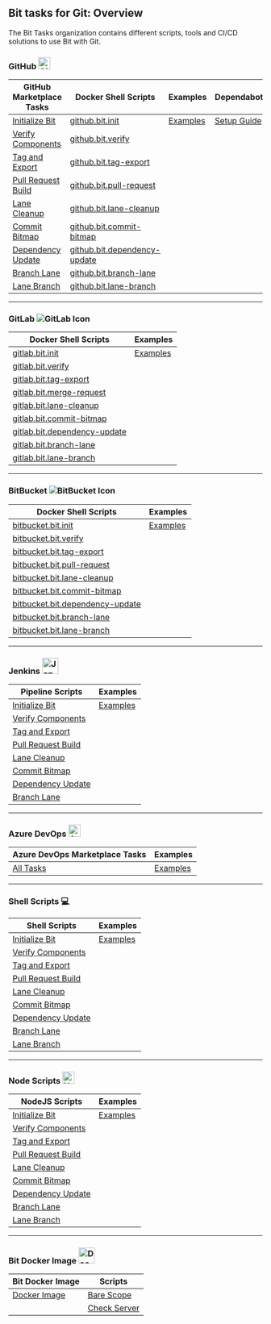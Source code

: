 ## Bit tasks for Git: Overview

The Bit Tasks organization contains different scripts, tools and CI/CD solutions to use Bit with Git.

### GitHub <img src="https://github.githubassets.com/favicons/favicon.png" width="24" height="24" alt="GitHub Icon">

| GitHub Marketplace Tasks | Docker Shell Scripts | Examples | Dependabot |
|---------------------------|-----------------------------|---------------------------|------------|
| [Initialize Bit](https://github.com/bit-tasks/init) | [github.bit.init](https://github.com/bit-tasks/bit-docker-image/blob/main/scripts/github.bit.init) | [Examples](https://github.com/bit-tasks/github-action-examples) | [Setup Guide](https://github.com/bit-tasks/dependabot) |
| [Verify Components](https://github.com/bit-tasks/verify) | [github.bit.verify](https://github.com/bit-tasks/bit-docker-image/blob/main/scripts/github.bit.verify) | | |
| [Tag and Export](https://github.com/bit-tasks/tag-export) | [github.bit.tag-export](https://github.com/bit-tasks/bit-docker-image/blob/main/scripts/github.bit.tag-export) | | |
| [Pull Request Build](https://github.com/bit-tasks/pull-request) | [github.bit.pull-request](https://github.com/bit-tasks/bit-docker-image/blob/main/scripts/github.bit.pull-request) | | |
| [Lane Cleanup](https://github.com/bit-tasks/lane-cleanup) | [github.bit.lane-cleanup](https://github.com/bit-tasks/bit-docker-image/blob/main/scripts/github.bit.lane-cleanup) | | |
| [Commit Bitmap](https://github.com/bit-tasks/commit-bitmap) | [github.bit.commit-bitmap](https://github.com/bit-tasks/bit-docker-image/blob/main/scripts/github.bit.commit-bitmap) | | |
| [Dependency Update](https://github.com/bit-tasks/dependency-update) | [github.bit.dependency-update](https://github.com/bit-tasks/bit-docker-image/blob/main/scripts/github.bit.dependency-update) | | |
| [Branch Lane](https://github.com/bit-tasks/branch-lane) | [github.bit.branch-lane](https://github.com/bit-tasks/bit-docker-image/blob/main/scripts/github.bit.branch-lane) | | |
| [Lane Branch](https://github.com/bit-tasks/lane-branch) | [github.bit.lane-branch](https://github.com/bit-tasks/bit-docker-image/blob/main/scripts/github.bit.lane-branch) | | |

___
### GitLab <img src="https://docs.gitlab.com/assets/images/gitlab-logo-header.svg" alt="GitLab Icon">

| Docker Shell Scripts | Examples |
|-----------------------------|-----------------------------|
| [gitlab.bit.init](https://github.com/bit-tasks/bit-docker-image/blob/main/scripts/gitlab.bit.init) | [Examples](https://github.com/bit-tasks/gitlab-pipeline-examples) |
| [gitlab.bit.verify](https://github.com/bit-tasks/bit-docker-image/blob/main/scripts/gitlab.bit.verify) | |
| [gitlab.bit.tag-export](https://github.com/bit-tasks/bit-docker-image/blob/main/scripts/gitlab.bit.tag-export) | |
| [gitlab.bit.merge-request](https://github.com/bit-tasks/bit-docker-image/blob/main/scripts/gitlab.bit.merge-request) | |
| [gitlab.bit.lane-cleanup](https://github.com/bit-tasks/bit-docker-image/blob/main/scripts/gitlab.bit.lane-cleanup) | |
| [gitlab.bit.commit-bitmap](https://github.com/bit-tasks/bit-docker-image/blob/main/scripts/gitlab.bit.commit-bitmap) | |
| [gitlab.bit.dependency-update](https://github.com/bit-tasks/bit-docker-image/blob/main/scripts/gitlab.bit.dependency-update) | |
| [gitlab.bit.branch-lane](https://github.com/bit-tasks/bit-docker-image/blob/main/scripts/gitlab.bit.branch-lane) | |
| [gitlab.bit.lane-branch](https://github.com/bit-tasks/bit-docker-image/blob/main/scripts/gitlab.bit.lane-branch) | |

___
### BitBucket <img src="https://bitbucket.org/favicon.ico" alt="BitBucket Icon">

| Docker Shell Scripts | Examples |
|-----------------------------|-----------------------------|
| [bitbucket.bit.init](https://github.com/bit-tasks/bit-docker-image/blob/main/scripts/bitbucket.bit.init) | [Examples](https://github.com/bit-tasks/bitbucket-pipeline-examples) |
| [bitbucket.bit.verify](https://github.com/bit-tasks/bit-docker-image/blob/main/scripts/bitbucket.bit.verify) | |
| [bitbucket.bit.tag-export](https://github.com/bit-tasks/bit-docker-image/blob/main/scripts/bitbucket.bit.tag-export) | |
| [bitbucket.bit.pull-request](https://github.com/bit-tasks/bit-docker-image/blob/main/scripts/bitbucket.bit.pull-request) | |
| [bitbucket.bit.lane-cleanup](https://github.com/bit-tasks/bit-docker-image/blob/main/scripts/bitbucket.bit.lane-cleanup) | |
| [bitbucket.bit.commit-bitmap](https://github.com/bit-tasks/bit-docker-image/blob/main/scripts/bitbucket.bit.commit-bitmap) | |
| [bitbucket.bit.dependency-update](https://github.com/bit-tasks/bit-docker-image/blob/main/scripts/bitbucket.bit.dependency-update) | |
| [bitbucket.bit.branch-lane](https://github.com/bit-tasks/bit-docker-image/blob/main/scripts/bitbucket.bit.branch-lane) | |
| [bitbucket.bit.lane-branch](https://github.com/bit-tasks/bit-docker-image/blob/main/scripts/bitbucket.bit.lane-branch) | |

___
### Jenkins <img src="https://www.jenkins.io/favicon-32x32.png" width="32" height="32" alt="Jenkins Icon">

| Pipeline Scripts | Examples |
|--------------------------|-----------------------------|
| [Initialize Bit](https://github.com/bit-tasks/jenkins-examples/blob/main/jenkins-files/bit-init) | [Examples](https://github.com/bit-tasks/jenkins-examples) |
| [Verify Components](https://github.com/bit-tasks/jenkins-examples/blob/main/jenkins-files/verify) | |
| [Tag and Export](https://github.com/bit-tasks/jenkins-examples/blob/main/jenkins-files/tag-export) | |
| [Pull Request Build](https://github.com/bit-tasks/jenkins-examples/blob/main/jenkins-files/pull-request) | |
| [Lane Cleanup](https://github.com/bit-tasks/jenkins-examples/blob/main/jenkins-files/lane-cleanup) | |
| [Commit Bitmap](https://github.com/bit-tasks/jenkins-examples/blob/main/jenkins-files/commit-bitmap) | |
| [Dependency Update](https://github.com/bit-tasks/jenkins-examples/blob/main/jenkins-files/dependency-update) | |
| [Branch Lane](https://github.com/bit-tasks/jenkins-examples/blob/main/jenkins-files/branch-lane) | |

___
### Azure DevOps <img src="https://cdn.vsassets.io/content/icons/favicon.ico" width="24" height="24" alt="Azure DevOps Icon">

| Azure DevOps Marketplace Tasks | Examples |
|--------------------------|-----------------------------|
| [All Tasks](https://github.com/bit-tasks/azure-devops-tasks)   | [Examples](https://github.com/bit-tasks/azure-devops-examples) |

___
### Shell Scripts 💻

| Shell Scripts | Examples |
|--------------------------|-----------------------------|
| [Initialize Bit](https://github.com/bit-tasks/shell-scripts/blob/main/scripts/bit-init.sh) | [Examples](https://github.com/bit-tasks/shell-scripts) |
| [Verify Components](https://github.com/bit-tasks/shell-scripts/blob/main/scripts/verify.sh) | |
| [Tag and Export](https://github.com/bit-tasks/shell-scripts/blob/main/scripts/tag-export.sh) | |
| [Pull Request Build](https://github.com/bit-tasks/shell-scripts/blob/main/scripts/pull-request.sh) | |
| [Lane Cleanup](https://github.com/bit-tasks/shell-scripts/blob/main/scripts/lane-cleanup.sh) | |
| [Commit Bitmap](https://github.com/bit-tasks/shell-scripts/blob/main/scripts/commit-bitmap.sh) | |
| [Dependency Update](https://github.com/bit-tasks/shell-scripts/blob/main/scripts/dependency-update.sh) | |
| [Branch Lane](https://github.com/bit-tasks/shell-scripts/blob/main/scripts/branch-lane.sh) | |
| [Lane Branch](https://github.com/bit-tasks/shell-scripts/blob/main/scripts/lane-branch.sh) | |

___
### Node Scripts <img src="https://nodejs.org/static/images/favicons/favicon.png" width="24" height="24" alt="NodeJS Icon">

| NodeJS Scripts | Examples |
|--------------------------|-----------------------------|
| [Initialize Bit](https://github.com/bit-tasks/nodejs/blob/main/scripts/bit-init.js) | [Examples](https://github.com/bit-tasks/nodejs) |
| [Verify Components](https://github.com/bit-tasks/nodejs/blob/main/scripts/verify.js) | |
| [Tag and Export](https://github.com/bit-tasks/nodejs/blob/main/scripts/tag-export.js) | |
| [Pull Request Build](https://github.com/bit-tasks/nodejs/blob/main/scripts/pull-request.js) | |
| [Lane Cleanup](https://github.com/bit-tasks/nodejs/blob/main/scripts/lane-cleanup.js) | |
| [Commit Bitmap](https://github.com/bit-tasks/nodejs/blob/main/scripts/commit-bitmap.js) | |
| [Dependency Update](https://github.com/bit-tasks/nodejs/blob/main/scripts/dependency-update.js) | |
| [Branch Lane](https://github.com/bit-tasks/nodejs/blob/main/scripts/branch-lane.js) | |
| [Lane Branch](https://github.com/bit-tasks/nodejs/blob/main/scripts/lane-branch.js) | |

___
### Bit Docker Image  <img src="https://www.docker.com/wp-content/uploads/2023/04/cropped-Docker-favicon-32x32.png" width="32" height="32" alt="Docker Icon">

| Bit Docker Image | Scripts |
|--------------------------|-----------------------------|
| [Docker Image](https://github.com/bit-tasks/bit-docker-image)  | [Bare Scope](https://github.com/bit-tasks/bit-docker-image/blob/main/scripts/barescope) |
|   | [Check Server](https://github.com/bit-tasks/bit-docker-image/blob/main/scripts/checkserver) | 

